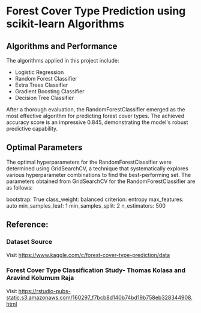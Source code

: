 # Forest Cover Type Prediction using scikit-learn Algorithms

## Algorithms and Performance
The algorithms applied in this project include:
- Logistic Regression
- Random Forest Classifier
- Extra Trees Classifier
- Gradient Boosting Classifier
- Decision Tree Classifier

After a thorough evaluation, the RandomForestClassifier emerged as the most effective algorithm for predicting forest cover types. The achieved accuracy score is an impressive 0.845, demonstrating the model's robust predictive capability.

## Optimal Parameters
The optimal hyperparameters for the RandomForestClassifier were determined using GridSearchCV, a technique that systematically explores various hyperparameter combinations to find the best-performing set. The parameters obtained from GridSearchCV for the RandomForestClassifier are as follows:

bootstrap: True
class_weight: balanced
criterion: entropy
max_features: auto
min_samples_leaf: 1
min_samples_split: 2
n_estimators: 500

## Reference:
### Dataset Source
Visit https://www.kaggle.com/c/forest-cover-type-prediction/data
### Forest Cover Type Classification Study- Thomas Kolasa and Aravind Kolumum Raja
Visit https://rstudio-pubs-static.s3.amazonaws.com/160297_f7bcb8d140b74bd19b758eb328344908.html
